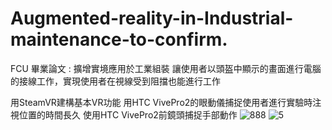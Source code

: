 # Augmented-reality-in-Industrial-maintenance-to-confirm.
FCU 畢業論文 : 擴增實境應用於工業組裝
讓使用者以頭盔中顯示的畫面進行電腦的接線工作，實現使用者在視線受到阻擋也能進行工作

用SteamVR建構基本VR功能
用HTC VivePro2的眼動儀捕捉使用者進行實驗時注視位置的時間長久
使用HTC VivePro2前鏡頭捕捉手部動作
![888](https://github.com/zaq12392/Augmented-reality-in-Industrial-maintenance/assets/32431269/a3dd0581-a521-4e6b-8f47-07d0e2828bac)
![5](https://github.com/zaq12392/Augmented-reality-in-Industrial-maintenance/assets/32431269/ec97a60e-7c1b-4328-8bdd-1ad253ebba93)
